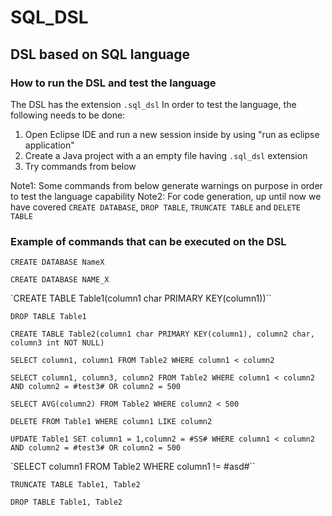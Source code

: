 # SQL_DSL

## DSL based on SQL language

### How to run the DSL and test the language

The DSL has the extension `.sql_dsl`
In order to test the language, the following needs to be done:

1) Open Eclipse IDE and run a new session inside by using "run as eclipse application"
2) Create a Java project with a an empty file having `.sql_dsl` extension
3) Try commands from below

Note1: Some commands from below generate warnings on purpose in order to test the language capability
Note2: For code generation, up until now we have covered `CREATE DATABASE`, `DROP TABLE`, `TRUNCATE TABLE` and `DELETE TABLE`

### Example of commands that can be executed on the DSL

`CREATE DATABASE NameX`

`CREATE DATABASE NAME_X`

`CREATE TABLE Table1(column1 char PRIMARY KEY(column1))``

`DROP TABLE Table1`

`CREATE TABLE Table2(column1 char PRIMARY KEY(column1), column2 char, column3 int NOT NULL)`

`SELECT column1, column1 FROM Table2 WHERE column1 < column2`

`SELECT column1, column3, column2 FROM Table2 WHERE column1 < column2 AND column2 = #test3# OR column2 = 500`

`SELECT AVG(column2) FROM Table2 WHERE column2 < 500`

`DELETE FROM Table1 WHERE column1 LIKE column2`

`UPDATE Table1 SET column1 = 1,column2 = #SS# WHERE column1 < column2 AND column2 = #test3# OR column2 = 500`

`SELECT column1 FROM Table2 WHERE column1 != #asd#``

`TRUNCATE TABLE Table1, Table2`

`DROP TABLE Table1, Table2`
